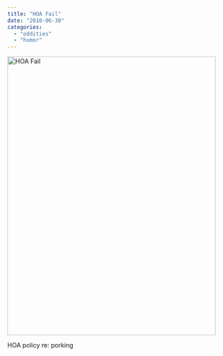 ```yaml
---
title: "HOA Fail"
date: "2010-06-30"
categories: 
  - "oddities"
  - "humor"
---
```

<p style="text-align: center;"></p>


<div class="wp-caption aligncenter" style="width: 472px"><a href="/uploads/2010/06/hoa_fail-e1277903139827.jpg"><img class="size-full wp-image-231 " title="HOA Fail" src="/uploads/2010/06/hoa_fail-e1277903139827.jpg" alt="HOA Fail" width="472" height="630" /></a><p class="wp-caption-text">HOA policy re: porking</p></div>
